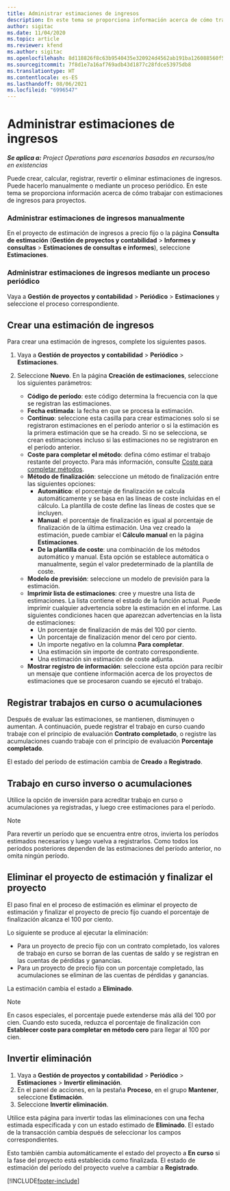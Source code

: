 ```yaml
---
title: Administrar estimaciones de ingresos
description: En este tema se proporciona información acerca de cómo trabajar con estimaciones de ingresos para proyectos.
author: sigitac
ms.date: 11/04/2020
ms.topic: article
ms.reviewer: kfend
ms.author: sigitac
ms.openlocfilehash: 8d118826f8c63b9540435e320924d4562ab191ba126088560f5def1c1ff0b908
ms.sourcegitcommit: 7f8d1e7a16af769adb43d1877c28fdce53975db8
ms.translationtype: HT
ms.contentlocale: es-ES
ms.lasthandoff: 08/06/2021
ms.locfileid: "6996547"
---
```

# <a name="manage-revenue-estimates"></a>Administrar estimaciones de ingresos

_**Se aplica a:** Project Operations para escenarios basados en recursos/no en existencias_

Puede crear, calcular, registrar, revertir o eliminar estimaciones de ingresos. Puede hacerlo manualmente o mediante un proceso periódico. En este tema se proporciona información acerca de cómo trabajar con estimaciones de ingresos para proyectos.

### <a name="manage-revenue-estimates-manually"></a>Administrar estimaciones de ingresos manualmente

En el proyecto de estimación de ingresos a precio fijo o la página **Consulta de estimación** (**Gestión de proyectos y contabilidad** > **Informes y consultas** > **Estimaciones de consultas e informes**), seleccione **Estimaciones**.

### <a name="manage-revenue-estimates-using-a-periodic-process"></a>Administrar estimaciones de ingresos mediante un proceso periódico

Vaya a **Gestión de proyectos y contabilidad** > **Periódico** > **Estimaciones** y seleccione el proceso correspondiente.

## <a name="create-a-revenue-estimate"></a>Crear una estimación de ingresos

Para crear una estimación de ingresos, complete los siguientes pasos. 

1. Vaya a **Gestión de proyectos y contabilidad** > **Periódico** > **Estimaciones**.
2. Seleccione **Nuevo**. En la página **Creación de estimaciones**, seleccione los siguientes parámetros:

   - **Código de período**: este código determina la frecuencia con la que se registran las estimaciones.
   - **Fecha estimada**: la fecha en que se procesa la estimación.
   - **Continuo**: seleccione esta casilla para crear estimaciones solo si se registraron estimaciones en el período anterior o si la estimación es la primera estimación que se ha creado. Si no se selecciona, se crean estimaciones incluso si las estimaciones no se registraron en el período anterior.
   - **Coste para completar el método**: defina cómo estimar el trabajo restante del proyecto. Para más información, consulte [Coste para completar métodos](cost-complete-methods.md).
   - **Método de finalización**: seleccione un método de finalización entre las siguientes opciones:
     - **Automático**: el porcentaje de finalización se calcula automáticamente y se basa en las líneas de coste incluidas en el cálculo. La plantilla de coste define las líneas de costes que se incluyen.
     - **Manual**: el porcentaje de finalización es igual al porcentaje de finalización de la última estimación. Una vez creado la estimación, puede cambiar el **Cálculo manual** en la página **Estimaciones**.
     - **De la plantilla de coste**: una combinación de los métodos automático y manual. Esta opción se establece automática o manualmente, según el valor predeterminado de la plantilla de coste.
   - **Modelo de previsión**: seleccione un modelo de previsión para la estimación.
   - **Imprimir lista de estimaciones**: cree y muestre una lista de estimaciones. La lista contiene el estado de la función actual. Puede imprimir cualquier advertencia sobre la estimación en el informe. Las siguientes condiciones hacen que aparezcan advertencias en la lista de estimaciones:
     - Un porcentaje de finalización de más del 100 por ciento.
     - Un porcentaje de finalización menor del cero por ciento.
     - Un importe negativo en la columna **Para completar**.
     - Una estimación sin importe de contrato correspondiente.
     - Una estimación sin estimación de coste adjunta.
   - **Mostrar registro de información**: seleccione esta opción para recibir un mensaje que contiene información acerca de los proyectos de estimaciones que se procesaron cuando se ejecutó el trabajo.


## <a name="post-wip-or-accruals"></a>Registrar trabajos en curso o acumulaciones

Después de evaluar las estimaciones, se mantienen, disminuyen o aumentan. A continuación, puede registrar el trabajo en curso cuando trabaje con el principio de evaluación **Contrato completado**, o registre las acumulaciones cuando trabaje con el principio de evaluación **Porcentaje completado**.
  
El estado del período de estimación cambia de **Creado** a **Registrado**.

## <a name="reverse-wip-or-accruals"></a>Trabajo en curso inverso o acumulaciones

Utilice la opción de inversión para acreditar trabajo en curso o acumulaciones ya registradas, y luego cree estimaciones para el período.

> [!NOTE]
> Para revertir un período que se encuentra entre otros, invierta los períodos estimados necesarios y luego vuelva a registrarlos. Como todos los períodos posteriores dependen de las estimaciones del período anterior, no omita ningún período.

## <a name="eliminate-the-estimate-project-and-finish-the-project"></a>Eliminar el proyecto de estimación y finalizar el proyecto

El paso final en el proceso de estimación es eliminar el proyecto de estimación y finalizar el proyecto de precio fijo cuando el porcentaje de finalización alcanza el 100 por ciento.

Lo siguiente se produce al ejecutar la eliminación:

- Para un proyecto de precio fijo con un contrato completado, los valores de trabajo en curso se borran de las cuentas de saldo y se registran en las cuentas de pérdidas y ganancias.
- Para un proyecto de precio fijo con un porcentaje completado, las acumulaciones se eliminan de las cuentas de pérdidas y ganancias.

La estimación cambia el estado a **Eliminado**.

> [!NOTE]
> En casos especiales, el porcentaje puede extenderse más allá del 100 por cien. Cuando esto suceda, reduzca el porcentaje de finalización con **Establecer coste para completar en método cero** para llegar al 100 por cien.

## <a name="reverse-elimination"></a>Invertir eliminación

1. Vaya a **Gestión de proyectos y contabilidad** > **Periódico** > **Estimaciones** > **Invertir eliminación**. 
2. En el panel de acciones, en la pestaña **Proceso**, en el grupo **Mantener**, seleccione **Estimación**. 
3. Seleccione **Invertir eliminación**.

Utilice esta página para invertir todas las eliminaciones con una fecha estimada especificada y con un estado estimado de **Eliminado**. El estado de la transacción cambia después de seleccionar los campos correspondientes.

Esto también cambia automáticamente el estado del proyecto a **En curso** si la fase del proyecto está establecida como finalizada. El estado de estimación del período del proyecto vuelve a cambiar a **Registrado**.


[!INCLUDE[footer-include](../includes/footer-banner.md)]